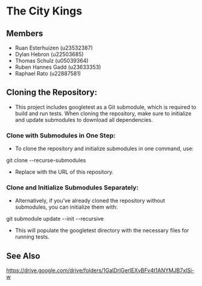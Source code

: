 # The City Kings

## Members
- Ruan Esterhuizen (u23532387)
- Dylan Hebron (u22503685)
- Thomas Schulz (u05039364)
- Ruben Hannes Gadd (u23633353)
- Raphael Rato (u22887581)


## Cloning the Repository:
- This project includes googletest as a Git submodule, which is required to build and run tests. When cloning the repository, make sure to initialize and update submodules to download all dependencies.


### Clone with Submodules in One Step:
- To clone the repository and initialize submodules in one command, use:

git clone --recurse-submodules <repo-url>

- Replace <repo-url> with the URL of this repository.

### Clone and Initialize Submodules Separately:
- Alternatively, if you’ve already cloned the repository without submodules, you can initialize them with:

git submodule update --init --recursive

- This will populate the googletest directory with the necessary files for running tests.

## See Also
https://drive.google.com/drive/folders/1GalDrlGerlEXvBFv4t1ANYMJB7xISi-w
